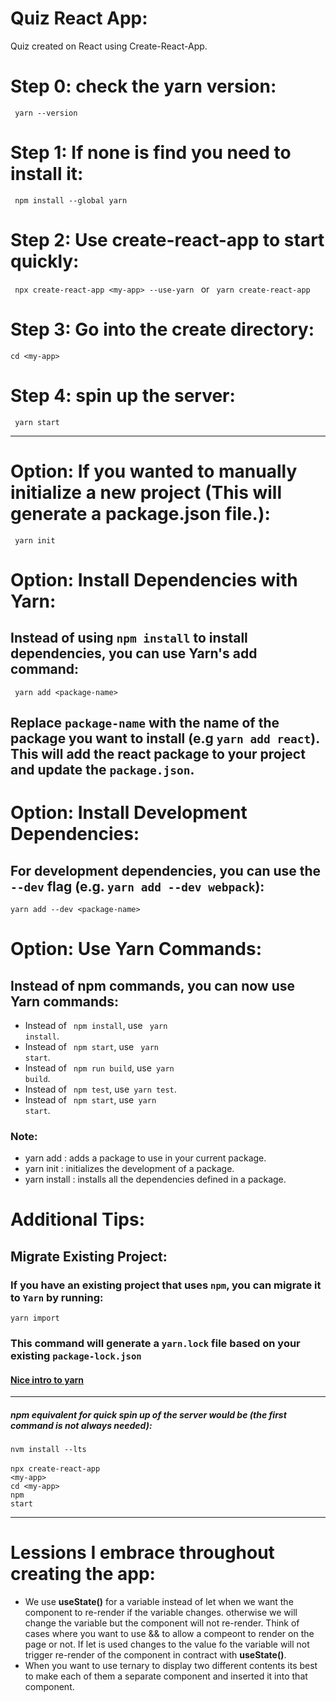 # Quiz React App:<br>
Quiz created on React using Create-React-App. 

# Step 0: check the yarn version:<br>
<code> yarn --version </code>

# Step 1: If none is find you need to install it:<br>
<code> npm install --global yarn </code>

# Step 2: Use create-react-app to start quickly:<br>
<code> npx create-react-app &lt;my-app&gt; --use-yarn </code> or <code> yarn create-react-app  </code>

# Step 3: Go into the create directory: <br>
<code>cd &lt;my-app&gt; </code>

# Step 4: spin up the server:<br>
<code> yarn start </code>

----

# Option: If you wanted to manually initialize a new project (This will generate a package.json file.):<br>
<code> yarn init </code>

# Option: Install Dependencies with Yarn:<br>

## Instead of using <code>npm install</code> to install dependencies, you can use Yarn's add command:<br>
<code> yarn add &lt;package-name&gt;</code>

## Replace <code>package-name</code> with the name of the package you want to install (e.g <code>yarn add react</code>). This will add the react package to your project and update the  <code>package.json</code>. 


# Option: Install Development Dependencies:<br>

## For development dependencies, you can use the <code>--dev</code> flag (e.g. <code>yarn add --dev webpack</code>):

<code>yarn add --dev &lt;package-name&gt;</code>

# Option: Use Yarn Commands:

## Instead of npm commands, you can now use Yarn commands:

- Instead of <code> npm install</code>, use <code> yarn install</code>.
- Instead of <code> npm start</code>, use <code> yarn start</code>.
- Instead of <code> npm run build</code>, use<code>  yarn build</code>.
- Instead of <code> npm test</code>, use<code>  yarn test</code>.
- Instead of <code> npm start</code>, use<code>  yarn start</code>.

### Note: 
- yarn add : adds a package to use in your current package. 
- yarn init : initializes the development of a package. 
- yarn install : installs all the dependencies defined in a package.

# Additional Tips:

## Migrate Existing Project:

### If you have an existing project that uses <code>npm</code>, you can migrate it to <code>Yarn</code> by running:

<code>yarn import</code>

### This command will generate a <code>yarn.lock</code> file based on your existing <code>package-lock.json</code>

#### [Nice intro to yarn](https://flaviocopes.com/yarn/#initialize-a-new-project) <br>

---

##### npm equivalent for quick spin up of the server would be (the first command is not always needed):<br>

<code>nvm install --lts</code> <br> <br>
<code>npx create-react-app &lt;my-app&gt;</code> <br>
<code>cd &lt;my-app&gt;</code> <br>
<code>npm start</code> <br>



---
# Lessions I embrace throughout creating the app:<br>

- We use **useState()** for a variable instead of let when we want the component to re-render if the variable changes. otherwise we will change the variable but the component will not re-render. Think of cases where you want to use && to allow a compeont to render on the page or not. If let is used changes to the value fo the variable will not trigger re-render of the component in contract with **useState()**. <br>
- When you want to use ternary to display two different contents its best to make each of them a separate component and inserted it into that component. <br>


